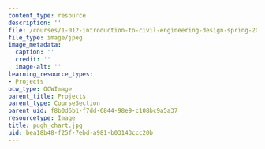 ```yaml
---
content_type: resource
description: ''
file: /courses/1-012-introduction-to-civil-engineering-design-spring-2002/bea18b48f25f7ebda981b03143ccc20b_pugh_chart.jpg
file_type: image/jpeg
image_metadata:
  caption: ''
  credit: ''
  image-alt: ''
learning_resource_types:
- Projects
ocw_type: OCWImage
parent_title: Projects
parent_type: CourseSection
parent_uid: f8b0d6b1-f7dd-6844-98e9-c108bc9a5a37
resourcetype: Image
title: pugh_chart.jpg
uid: bea18b48-f25f-7ebd-a981-b03143ccc20b
---
```

